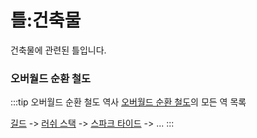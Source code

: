 # 틀:건축물

건축물에 관련된 틀입니다.

### 오버월드 순환 철도
<!-- tag_source_open:copy:overworld_circular_rail -->
:::tip 오버월드 순환 철도 역사
[오버월드 순환 철도](../buildings/overworld_circular_railway.md)의 모든 역 목록

[길드](../buildings/ocr_the_guild.md) -> [러쉬 스택](../buildings/ocr_lush_stack.md) -> [스파크 타이드](../buildings/ocr_spark_tide.md) -> ...
:::
<!-- tag_close -->